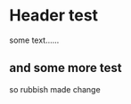 Header test
==================
some text......

and some more test
----------------------

so rubbish made change